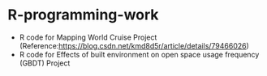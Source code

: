 # R-programming-work
* R code for Mapping World Cruise Project (Reference:https://blog.csdn.net/kmd8d5r/article/details/79466026)
* R code for Effects of built environment on open space usage frequency (GBDT) Project

